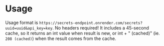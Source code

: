 # Usage

Usage format is `https://secrets-endpoint.onrender.com/secrets?uuid=uuid&api_key=key`. No headers required!
It includes a 45-second cache, so it returns an int value when result is new, or int + " (cached)" (ie. `208 (cached)`) when the result comes from the cache.
